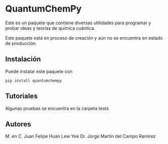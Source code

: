 # QuantumChemPy

Este es un paquete que contiene diversas utilidades para programar y probar ideas y teorías de química cuántica.

Este paquete está en proceso de creación y aún no se encuentra en estado de producción.

## Instalación

Puede instalar este paquete con
```
pip install quantumchempy
```

## Tutoriales

Algunas pruebas se encuentra en la carpeta tests

## Autores

M. en C. Juan Felipe Huan Lew Yee
Dr. Jorge Martín del Campo Ramírez
